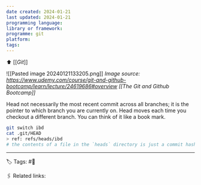 ```yaml
---
date created: 2024-01-21
last updated: 2024-01-21
programming language: 
library or framework: 
programme: git
platform: 
tags:
---
```

⬆ [[_Git_]]

![[Pasted image 20240121133205.png]]
*Image source: https://www.udemy.com/course/git-and-github-bootcamp/learn/lecture/24619686#overview [[The Git and Github Bootcamp]]*

Head not necessarily the most recent commit across all branches; it is the pointer to which branch you are currently on. Head moves each time you checkout a different branch. You can think of it like a book mark.
```bash
git switch ibd
cat .git/HEAD
> ref: refs/heads/ibd
# the contents of a file in the `heads` directory is just a commit hash
```

---
🏷 Tags: #🌱

🖇 Related links:
